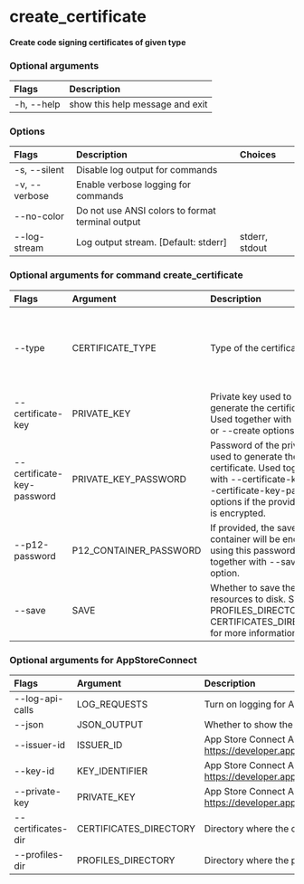 
create_certificate
==================

#### Create code signing certificates of given type

### Optional arguments

|Flags|Description|
| :--- | :--- |
|-h, --help|show this help message and exit|

### Options

|Flags|Description|Choices|
| :--- | :--- | :--- |
|-s, --silent|Disable log output for commands||
|-v, --verbose|Enable verbose logging for commands||
|--no-color|Do not use ANSI colors to format terminal output||
|--log-stream|Log output stream. [Default: stderr]|stderr, stdout|

### Optional arguments for command create_certificate

|Flags|Argument|Description|Type|Default|Choices|
| :--- | :--- | :--- | :--- | :--- | :--- |
|--type|CERTIFICATE_TYPE|Type of the certificate|CertificateType|IOS_DEVELOPMENT|DEVELOPER_ID_APPLICATION <br />DEVELOPER_ID_KEXT <br />IOS_DEVELOPMENT <br />IOS_DISTRIBUTION <br />MAC_APP_DEVELOPMENT <br />MAC_APP_DISTRIBUTION <br />MAC_INSTALLER_DISTRIBUTION|
|--certificate-key|PRIVATE_KEY|Private key used to generate the certificate. Used together with --save or --create options.|CertificateKeyArgument|||
|--certificate-key-password|PRIVATE_KEY_PASSWORD|Password of the private key used to generate the certificate. Used together with --certificate-key or --certificate-key-path options if the provided key is encrypted.|CertificateKeyPasswordArgument|||
|--p12-password|P12_CONTAINER_PASSWORD|If provided, the saved p12 container will be encrypted using this password. Used together with --save option.|str|||
|--save|SAVE|Whether to save the resources to disk. See PROFILES_DIRECTORY and CERTIFICATES_DIRECTORY for more information.|bool|||

### Optional arguments for AppStoreConnect

|Flags|Argument|Description|Type|Default|
| :--- | :--- | :--- | :--- | :--- |
|--log-api-calls|LOG_REQUESTS|Turn on logging for App Store Connect API HTTP requests|bool||
|--json|JSON_OUTPUT|Whether to show the resource in JSON format|bool||
|--issuer-id|ISSUER_ID|App Store Connect API Key Issuer ID. Identifies the issuer who created the authentication token. Learn more at https://developer.apple.com/documentation/appstoreconnectapi/creating_api_keys_for_app_store_connect_api.|IssuerIdArgument||
|--key-id|KEY_IDENTIFIER|App Store Connect API Key ID. Learn more at https://developer.apple.com/documentation/appstoreconnectapi/creating_api_keys_for_app_store_connect_api.|KeyIdentifierArgument||
|--private-key|PRIVATE_KEY|App Store Connect API private key. Learn more at https://developer.apple.com/documentation/appstoreconnectapi/creating_api_keys_for_app_store_connect_api.|PrivateKeyArgument||
|--certificates-dir|CERTIFICATES_DIRECTORY|Directory where the code signing certificates will be saved|Path|$HOME/Library/MobileDevice/Certificates|
|--profiles-dir|PROFILES_DIRECTORY|Directory where the provisioning profiles will be saved|Path|$HOME/Library/MobileDevice/Provisioning Profiles|
